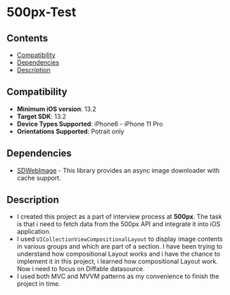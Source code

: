 # 500px-Test

## Contents

* [Compatibility](#compatibility)
* [Dependencies](#dependencies)
* [Description](#description)

## Compatibility

* **Minimum iOS version**: 13.2
* **Target SDK**: 13.2
* **Device Types Supported**:  iPhone6 - iPhone 11 Pro
* **Orientations Supported**: Potrait only

## Dependencies

* [SDWebImage](https://github.com/SDWebImage/SDWebImage) - This library provides an async image downloader with cache support.

## Description

* I created this project as a part of interview process at **500px**. The task is that i need to fetch data from the 500px API and integrate it into iOS application. 
* I used `UICollectionViewCompositionalLayout` to display image contents in various groups and which are part of a section. I have been trying to understand how compositional Layout works and i have the chance to implement it in this project, i learned how compositional Layout work. Now i need to focus on Diffable datasource.
* I used both MVC and MVVM patterns as my convenience to finish the project in time.
